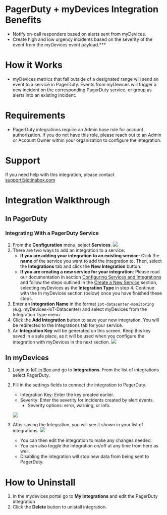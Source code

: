 # PagerDuty + myDevices Integration Benefits

* Notify on-call responders based on alerts sent from myDevices.
* Create high and low urgency incidents based on the severity of the event from the myDevices event payload.***

# How it Works
* myDevices metrics that fall outside of a designated range will send an event to a service in PagerDuty. Events from myDevices will trigger a new incident on the corresponding PagerDuty service, or group as alerts into an existing incident.

# Requirements
* PagerDuty integrations require an Admin base role for account authorization. If you do not have this role, please reach out to an Admin or Account Owner within your organization to configure the integration.

# Support

If you need help with this integration, please contact support@iotinabox.com

# Integration Walkthrough
## In PagerDuty

### Integrating With a PagerDuty Service
1. From the **Configuration** menu, select **Services**.
![](https://iotinabox.zendesk.com/hc/article_attachments/360021676034/PagerDuty1.PNG)
2. There are two ways to add an integration to a service:
   * **If you are adding your integration to an existing service**: Click the **name** of the service you want to add the integration to. Then, select the **Integrations** tab and click the **New Integration** button.
   * **If you are creating a new service for your integration**: Please read our documentation in section [Configuring Services and Integrations](https://support.pagerduty.com/docs/services-and-integrations#section-configuring-services-and-integrations) and follow the steps outlined in the [Create a New Service](https://support.pagerduty.com/docs/services-and-integrations#section-create-a-new-service) section, selecting myDevices as the **Integration Type** in step 4. Continue with the In  myDevices  section (below) once you have finished these steps.
3. Enter an **Integration Name** in the format `iot-datacenter-monitoring` (e.g.  myDevices-IoT-Datacenter) and select  myDevices  from the Integration Type menu.
4. Click the **Add Integration** button to save your new integration. You will be redirected to the Integrations tab for your service.
5. An **Integration Key** will be generated on this screen. Keep this key saved in a safe place, as it will be used when you configure the integration with  myDevices  in the next section.
![](https://pdpartner.s3.amazonaws.com/ig-template-copy-integration-key.png)

## In myDevices

1. Login to [IoT in Box](https://iotinabox.mydevices.com) and go to **Integrations**. From the list of integrations select PagerDuty.
2. Fill in the settings fields to connect the integration to PagerDuty.
   * Integration Key: Enter the key created earlier.
   * Severity: Enter the severity for incidents created by alert events.
      * Severity options: error, warning, or info.

   ![](https://iotinabox.zendesk.com/hc/article_attachments/360022622633/PagerDuty2.PNG)
3. After saving the Integration, you will see it shown in your list of integrations.
![](https://iotinabox.zendesk.com/hc/article_attachments/360022624273/PagerDuty4.png)
   * You can then edit the integration to make any changes needed.
   * You can also toggle the Integration on/off at any time from here as well. 
   * Disabling the integration will stop new data from being sent to PagerDuty.


# How to Uninstall

1. In the mydevices portal go to **My Integrations** and edit the PagerDuty integration
2. Click the **Delete** button to unistall integration. 